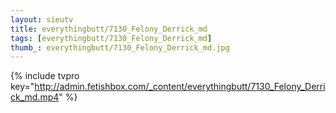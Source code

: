```yaml
--- 
layout: sieutv
title: everythingbutt/7130_Felony_Derrick_md
tags: [everythingbutt/7130_Felony_Derrick_md]
thumb_: everythingbutt/7130_Felony_Derrick_md.jpg
---
```

{% include tvpro key="http://admin.fetishbox.com/_content/everythingbutt/7130_Felony_Derrick_md.mp4" %} 
